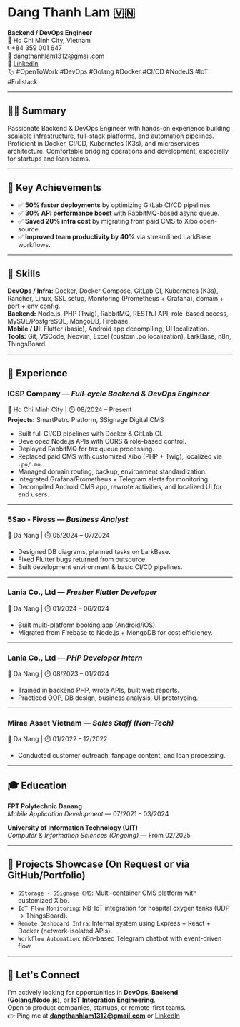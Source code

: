 # Dang Thanh Lam 🇻🇳  
**Backend / DevOps Engineer**  
📍 Ho Chi Minh City, Vietnam  
📞 +84 359 001 647  
📧 dangthanhlam1312@gmail.com  
🔗 [LinkedIn](https://www.linkedin.com/in/tlamabc/)  
🏷️ #OpenToWork #DevOps #Golang #Docker #CI/CD #NodeJS #IoT #Fullstack

---

## 👨‍💻 Summary

Passionate Backend & DevOps Engineer with hands-on experience building scalable infrastructure, full-stack platforms, and automation pipelines.  
Proficient in Docker, CI/CD, Kubernetes (K3s), and microservices architecture. Comfortable bridging operations and development, especially for startups and lean teams.

---

## 🚀 Key Achievements

- ✅ **50% faster deployments** by optimizing GitLab CI/CD pipelines.
- ✅ **30% API performance boost** with RabbitMQ-based async queue.
- ✅ **Saved 20% infra cost** by migrating from paid CMS to Xibo open-source.
- ✅ **Improved team productivity by 40%** via streamlined LarkBase workflows.

---

## 🧠 Skills

**DevOps / Infra:** Docker, Docker Compose, GitLab CI, Kubernetes (K3s), Rancher, Linux, SSL setup, Monitoring (Prometheus + Grafana), domain + port + env config.  
**Backend:** Node.js, PHP (Twig), RabbitMQ, RESTful API, role-based access, MySQL/PostgreSQL, MongoDB, Firebase.  
**Mobile / UI:** Flutter (basic), Android app decompiling, UI localization.  
**Tools:** Git, VSCode, Neovim, Excel (custom .po localization), LarkBase, n8n, ThingsBoard.

---

## 💼 Experience

### **ICSP Company** — *Full-cycle Backend & DevOps Engineer*  
📍 Ho Chi Minh City | ⏱️ 08/2024 – Present  
**Projects:** SmartPetro Platform, SSignage Digital CMS  
- Built full CI/CD pipelines with Docker & GitLab CI.
- Developed Node.js APIs with CORS & role-based control.
- Deployed RabbitMQ for tax queue processing.
- Replaced paid CMS with customized Xibo (PHP + Twig), localized via `.po/.mo`.
- Managed domain routing, backup, environment standardization.
- Integrated Grafana/Prometheus + Telegram alerts for monitoring.
- Decompiled Android CMS app, rewrote activities, and localized UI for end users.

---

### **5Sao - Fivess** — *Business Analyst*  
📍 Da Nang | ⏱️ 05/2024 – 07/2024  
- Designed DB diagrams, planned tasks on LarkBase.
- Fixed Flutter bugs returned from outsource.
- Built development environment & basic CI/CD pipelines.

---

### **Lania Co., Ltd** — *Fresher Flutter Developer*  
📍 Da Nang | ⏱️ 01/2024 – 06/2024  
- Built multi-platform booking app (Android/iOS).
- Migrated from Firebase to Node.js + MongoDB for cost efficiency.

---

### **Lania Co., Ltd** — *PHP Developer Intern*  
📍 Da Nang | ⏱️ 08/2023 – 01/2024  
- Trained in backend PHP, wrote APIs, built web reports.
- Practiced OOP, DB design, business analysis, UI prototyping.

---

### **Mirae Asset Vietnam** — *Sales Staff (Non-Tech)*  
📍 Da Nang | ⏱️ 01/2022 – 12/2022  
- Conducted customer outreach, fanpage content, and loan processing.

---

## 🎓 Education

**FPT Polytechnic Danang**  
*Mobile Application Development* — 07/2021 – 03/2024

**University of Information Technology (UIT)**  
*Computer & Information Sciences (Ongoing)* — From 02/2025

---

## 📂 Projects Showcase (On Request or via GitHub/Portfolio)

- `SStorage - SSignage CMS`: Multi-container CMS platform with customized Xibo.
- `IoT Flow Monitoring`: NB-IoT integration for hospital oxygen tanks (UDP → ThingsBoard).
- `Remote Dashboard Infra`: Internal system using Express + React + Docker (network-isolated APIs).
- `Workflow Automation`: n8n-based Telegram chatbot with event-driven flow.

---

## 🤝 Let's Connect

I'm actively looking for opportunities in **DevOps**, **Backend (Golang/Node.js)**, or **IoT Integration Engineering**.  
Open to product companies, startups, or remote-first teams.  
👉 Ping me at **dangthanhlam1312@gmail.com** or [LinkedIn](https://www.linkedin.com/in/tlamabc/)

